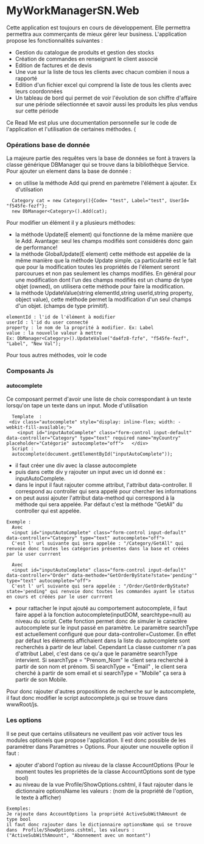 # MyWorkManagerSN.Web
Cette application est toujours en cours de développement.
Elle permettra permettra aux commerçants de mieux gérer leur business.
L'application propose les fonctionnalités suivantes : 
* Gestion du catalogue de produits et gestion des stocks
* Création de commandes en renseignant le client associé
* Edition de factures et de devis
* Une vue sur la liste de tous les clients avec chacun combien il nous a rapporté
* Edition d'un fichier excel qui comprend la liste de tous les clients avec leurs coordonnées
* Un tableau de bord qui permet de voir l'évolution de son chiffre d'affaire sur une période sélectionnée et savoir aussi les produits les plus vendus sur cette période


Ce Read Me est plus une documentation personnelle sur le code de l'application et l'utilisation de certaines méthodes. (

### Opérations base de donnée
La majeure partie des requêtes vers la base de données se font à travers la classe générique DBManager<T> qui se trouve dans la bibliothèque Service.
Pour ajouter un element dans la base de donnée : 
* on utilise la méthode Add qui prend en parèmetre l'élément à ajouter. Ex d'utilsation 
```
  Category cat = new Category(){Code= "test", Label="test", UserId= "f545fe-fezf"};
  new DbManager<Category>().Add(cat);
```

 Pour modifier un élément il y a plusieurs méthodes: 
  * la méthode Update(E element) qui fonctionne de la même manière que le Add. Avantage: seul les champs modifiés sont considérés donc gain de performance!
  * la méthode GlobalUpdate(E element) cette méthode est appelée de la même manière que la méthode Update simple. ça particularité est le fait que pour la modification toutes les propriétés de l'élement seront parcourues et non pas seulement les champs modifiés. En général pour une modification dont l'un des champs modifiés est un champ de type objet (owned), on utilisera cette méthode pour faire la modification.
  * la méthode UpdateValue(string elementId,string userId,string property, object value), cette méthode permet la modification d'un seul champs d'un objet. (champs de type primitif). 
  ```
  elementId : l'id de l'élément à modifier
  userId : l'id du user connecté
  property : le nom de la proprité à modifier. Ex: Label
  value : la nouvelle valeur à mettre
  Ex: DbManager<Category>().UpdateValue("da4fz8-fzfe", "f545fe-fezf", "Label", "New Val");
  ```
  
  Pour tous autres méthodes, voir le code
  

### Composants Js
#### autocomplete
Ce composant permet d'avoir une liste de choix correspondant à un texte lorsqu'on tape un texte dans un input.
Mode d'utilisation
```
  Template  : 
 <div class="autocomplete" style="display: inline-flex; width: -webkit-fill-available;">
    <input id="inputAutoComplete" class="form-control input-default" data-controller="Category" type="text" required name="myCountry" placeholder="Catégorie" autocomplete="off">   </div>
  Script : 
  autocomplete(document.getElementById("inputAutoComplete"));
```
* il faut créer une div avec la classe autocomplete
* puis dans cette div y  rajouter un input avec un id donné ex : inputAutoComplete. 
* dans le input il faut rajouter comme attribut, l'attribut data-controller. Il correspond au controller qui sera appelé pour chercher les informations
* on peut aussi ajouter l'attribut data-method qui correspond à la méthode qui sera appelée. Par défaut c'est la méthode "GetAll" du controller qui est appelée.
```
Exemple : 
  Avec
  <input id="inputAutoComplete" class="form-control input-default" data-controller="Category" type="text" autocomplete="off"> 
  C'est l' url suivante qui sera appelée : "/Category/GetAll" qui renvoie donc toutes les catégories présentes dans la base et créées par le user currrent
  
  Avec 
  <input id="inputAutoComplete" class="form-control input-default" data-controller="Order" data-methode="GetOrderByState?state='pending'" type="text" autocomplete="off"> 
  C'est l' url suivante qui sera appelée : "/Order/GetOrderByState?state='pending" qui renvoie donc toutes les commandes ayant le status en cours et créées par le user currrent
```
* pour rattacher le input ajouté au comportement autocomplete, il faut faire appel à la fonction autocomplete(inputDOM, searchtype=null) au niveau du script.
Cette fonction permet donc de simuler le caractère autocomplete sur le input passé en paramètre. Le paramètre searchType est actuellement configuré que pour data-controller=Customer.
En effet par défaut les éléments affichaient dans la liste du autocomplete sont recherchés à partir de leur label. Cependant La classe customer n'a pas d'attribut Label, c'est dans ce qu'a que le paramètre searchType intervient. Si searchType = "Prenom_Nom" le client sera recherché à partir de son nom et prénom. Si searchType = "Email" , le client sera cherché à partir de som email et si searchType = "Mobile" ça sera à partir de son Mobile.

Pour donc rajouter d'autres propositions de recherche sur le autocomplete, il faut donc modifier le script autocomplete.js qui se trouve dans wwwRoot/js. 

  
### Les options

Il se peut que certains utilisateurs ne veuillent pas voir activer tous les modules optionels que propose l'application.
Il est donc possible de les paramétrer dans Paramètres > Options.
Pour ajouter une nouvelle option il faut : 
* ajouter d'abord l'option au niveau de la classe AccountOptions (Pour le moment toutes les propriétés de la classe AccountOptions sont de type bool)
* au niveau de la vue Profile/ShowOptions.cshtml, il faut rajouter dans le dictionnaire optionsName les valeurs : (nom de la propriété de l'option, le texte à afficher)
```
Exemples:
Je rajoute dans AccountOptions la propriété ActiveSubWithAmount de type bool
il faut donc rajouter dans le dictionnaire optionsName qui se trouve dans  Profile/ShowOptions.cshtml, les valeurs : ("ActiveSubWithAmount", "Abonnement avec un montant")
```
